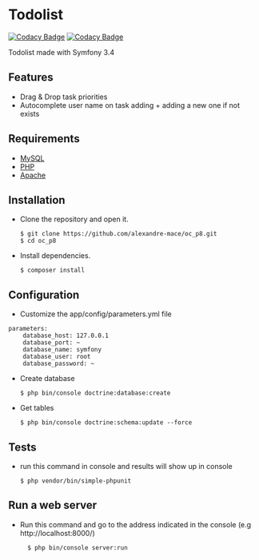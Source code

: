 # Todolist 

[![Codacy Badge](https://api.codacy.com/project/badge/Coverage/602f1de424d245b18884f6127dc3083d)](https://www.codacy.com/app/codacy_alexandre-mace/to_do_list?utm_source=github.com&utm_medium=referral&utm_content=alexandre-mace/to_do_list&utm_campaign=Badge_Coverage)
[![Codacy Badge](https://api.codacy.com/project/badge/Grade/bd270da39df74f74b455d7f96b9ef66c)](https://app.codacy.com/app/codacy_alexandre-mace/to_do_list?utm_source=github.com&utm_medium=referral&utm_content=alexandre-mace/to_do_list&utm_campaign=Badge_Grade_Settings)

Todolist made with Symfony 3.4 
## Features
* Drag & Drop task priorities
* Autocomplete user name on task adding + adding a new one if not exists

## Requirements 
*   [MySQL](https://www.mysql.com/fr/)
*   [PHP](http://php.net/manual/fr/intro-whatis.php)
*   [Apache](https://www.apache.org/)

## Installation 
*   Clone the repository and open it.

		$ git clone https://github.com/alexandre-mace/oc_p8.git
		$ cd oc_p8

*   Install dependencies.
		
		$ composer install

## Configuration
*   Customize the app/config/parameters.yml file

```
parameters:
    database_host: 127.0.0.1
    database_port: ~
    database_name: symfony
    database_user: root
    database_password: ~
```

*   Create database 

		$ php bin/console doctrine:database:create

*   Get tables 

		$ php bin/console doctrine:schema:update --force


## Tests
*   run this command in console  and results will show up in console

		$ php vendor/bin/simple-phpunit
		
## Run a web server

* Run this command and go to the address indicated in the console (e.g http://localhost:8000/)
       
        $ php bin/console server:run
                
        
